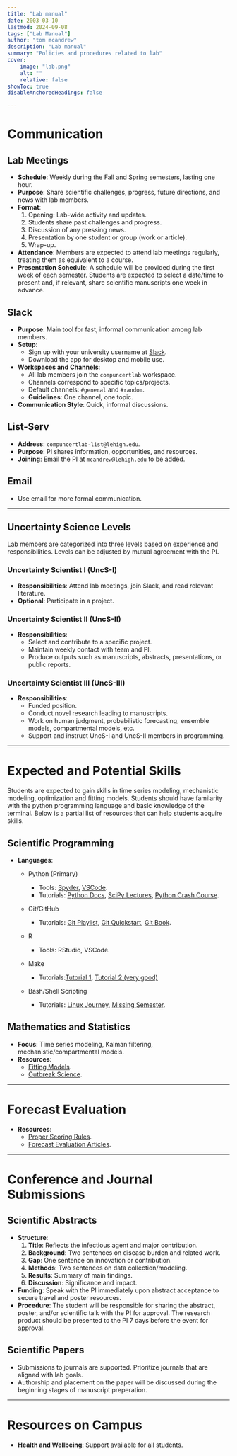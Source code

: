 ```yaml
---
title: "Lab manual"
date: 2003-03-10
lastmod: 2024-09-08
tags: ["Lab Manual"]
author: "tom mcandrew"
description: "Lab manual" 
summary: "Policies and procedures related to lab"
cover:
    image: "lab.png"
    alt: ""
    relative: false
showToc: true
disableAnchoredHeadings: false

---
```

# Communication

## Lab Meetings
- **Schedule**: Weekly during the Fall and Spring semesters, lasting one hour.
- **Purpose**: Share scientific challenges, progress, future directions, and news with lab members.
- **Format**:
  1. Opening: Lab-wide activity and updates.
  2. Students share past challenges and progress.
  3. Discussion of any pressing news.
  4. Presentation by one student or group (work or article).
  5. Wrap-up.
- **Attendance**: Members are expected to attend lab meetings regularly, treating them as equivalent to a course.
- **Presentation Schedule**: A schedule will be provided during the first week of each semester. Students are expected to select a date/time to present and, if relevant, share scientific manuscripts one week in advance.

## Slack
- **Purpose**: Main tool for fast, informal communication among lab members.
- **Setup**: 
  - Sign up with your university username at [Slack](https://slack.com/signin#/signin).
  - Download the app for desktop and mobile use.
- **Workspaces and Channels**:
  - All lab members join the `compuncertlab` workspace.
  - Channels correspond to specific topics/projects.
  - Default channels: `#general` and `#random`.
  - **Guidelines**: One channel, one topic.
- **Communication Style**: Quick, informal discussions.

## List-Serv
- **Address**: `compuncertlab-list@lehigh.edu`.
- **Purpose**: PI shares information, opportunities, and resources.
- **Joining**: Email the PI at `mcandrew@lehigh.edu` to be added.

## Email
- Use email for more formal communication.

---

## Uncertainty Science Levels

Lab members are categorized into three levels based on experience and responsibilities. Levels can be adjusted by mutual agreement with the PI.

### **Uncertainty Scientist I (UncS-I)**
- **Responsibilities**: Attend lab meetings, join Slack, and read relevant literature.
- **Optional**: Participate in a project.

### **Uncertainty Scientist II (UncS-II)**
- **Responsibilities**:
  - Select and contribute to a specific project.
  - Maintain weekly contact with team and PI.
  - Produce outputs such as manuscripts, abstracts, presentations, or public reports.

### **Uncertainty Scientist III (UncS-III)**
- **Responsibilities**:
  - Funded position.
  - Conduct novel research leading to manuscripts.
  - Work on human judgment, probabilistic forecasting, ensemble models, compartmental models, etc.
  - Support and instruct UncS-I and UncS-II members in programming.

---

# Expected and Potential Skills

Students are expected to gain skills in time series modeling, mechanistic modeling, optimization and fitting models.
Students should have familarity with the python programming language and basic knowledge of the terminal.
Below is a partial list of resources that can help students acquire skills.

## Scientific Programming
- **Languages**: 
  - Python (Primary)
    - Tools: [Spyder](https://www.spyder-ide.org/), [VSCode](https://code.visualstudio.com/).
    - Tutorials: [Python Docs](https://docs.python.org/3/tutorial/), [SciPy Lectures](https://scipy-lectures.org/index.html), [Python Crash Course](https://www.youtube.com/watch?v=vmEHCJofslg&t=137s).
  - Git/GitHub
    - Tutorials: [Git Playlist](https://www.youtube.com/playlist?list=PL4cUxeGkcC9goXbgTDQ0n_4TBzOO0ocPR), [Git Quickstart](https://docs.github.com/en/get-started/quickstart/hello-world), [Git Book](https://git-scm.com/book/en/v2).
  - R
    - Tools: RStudio, VSCode.
  - Make
    - Tutorials:[Tutorial 1](https://book.the-turing-way.org/reproducible-research/make.html), [Tutorial 2 (very good)](https://kbroman.org/minimal_make/)
    
  - Bash/Shell Scripting
    - Tutorials: [Linux Journey](https://linuxjourney.com/lesson/the-shell), [Missing Semester](https://missing.csail.mit.edu/).

## Mathematics and Statistics
- **Focus**: Time series modeling, Kalman filtering, mechanistic/compartmental models.
- **Resources**:
  - [Fitting Models](https://ms.mcmaster.ca/~bolker/eeid/2011_eco/EEID2011_Fitting.pdf).
  - [Outbreak Science](/books/book1/).

---

# Forecast Evaluation
- **Resources**:
  - [Proper Scoring Rules](https://bowaggoner.com/blog/2016/09-22-proper-scoring-rules/).
  - [Forecast Evaluation Articles](https://journals.plos.org/ploscompbiol/article/file?id=10.1371/journal.pcbi.1008618&type=printable).

---

# Conference and Journal Submissions

## Scientific Abstracts
- **Structure**:
  1. **Title**: Reflects the infectious agent and major contribution.
  2. **Background**: Two sentences on disease burden and related work.
  3. **Gap**: One sentence on innovation or contribution.
  4. **Methods**: Two sentences on data collection/modeling.
  5. **Results**: Summary of main findings.
  6. **Discussion**: Significance and impact.
- **Funding**: Speak with the PI immediately upon abstract acceptance to secure travel and poster resources.
- **Procedure**: The student will be responsible for sharing the abstract, poster, and/or scientific talk with the PI for approval.
The research product should be presented to the PI 7 days before the event for approval.

## Scientific Papers
- Submissions to journals are supported. Prioritize journals that are aligned with lab goals.
- Authorship and placement on the paper will be discussed during the beginning stages of manuscript preperation.


---

# Resources on Campus
- **Health and Wellbeing**: Support available for all students.
